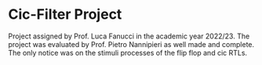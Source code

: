 # Cic-Filter Project
Project assigned by Prof. Luca Fanucci in the academic year 2022/23.
The project was evaluated by Prof. Pietro Nannipieri as well made and complete.
The only notice was on the stimuli processes of the flip flop and cic RTLs.
